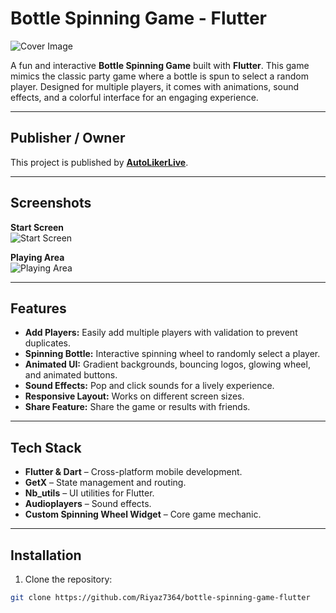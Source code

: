 # Bottle Spinning Game - Flutter

![Cover Image](https://i.postimg.cc/Y9rWr9Bn/Untitled-2.png)

A fun and interactive **Bottle Spinning Game** built with **Flutter**. This game mimics the classic party game where a bottle is spun to select a random player. Designed for multiple players, it comes with animations, sound effects, and a colorful interface for an engaging experience.

---

## Publisher / Owner

This project is published by **[AutoLikerLive](https://www.autolikerlive.com/)**.

---

## Screenshots

**Start Screen**  
![Start Screen](https://i.postimg.cc/1tmqmt16/Screenshot-1760495699.png)

**Playing Area**  
![Playing Area](https://i.postimg.cc/ZRbdbRhk/Screenshot-1760495685.png)

---

## Features

- **Add Players:** Easily add multiple players with validation to prevent duplicates.
- **Spinning Bottle:** Interactive spinning wheel to randomly select a player.
- **Animated UI:** Gradient backgrounds, bouncing logos, glowing wheel, and animated buttons.
- **Sound Effects:** Pop and click sounds for a lively experience.
- **Responsive Layout:** Works on different screen sizes.
- **Share Feature:** Share the game or results with friends.

---

## Tech Stack

- **Flutter & Dart** – Cross-platform mobile development.
- **GetX** – State management and routing.
- **Nb_utils** – UI utilities for Flutter.
- **Audioplayers** – Sound effects.
- **Custom Spinning Wheel Widget** – Core game mechanic.

---

## Installation

1. Clone the repository:

```bash
git clone https://github.com/Riyaz7364/bottle-spinning-game-flutter
```

